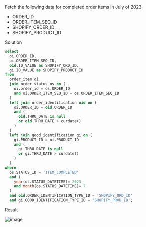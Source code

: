 Fetch the following data for completed order items in July of 2023
- ORDER_ID
- ORDER_ITEM_SEQ_ID
- SHOPIFY_ORDER_ID
- SHOPIFY_PRODUCT_ID

Solution
```SQL
select 
  oi.ORDER_ID, 
  oi.ORDER_ITEM_SEQ_ID, 
  oid.ID_VALUE as SHOPIFY_ORD_ID, 
  gi.ID_VALUE as SHOPIFY_PRODUCT_ID 
from 
  order_item oi 
  join order_status os on (
    oi.order_id = os.ORDER_ID 
    and oi.ORDER_ITEM_SEQ_ID = os.ORDER_ITEM_SEQ_ID
  ) 
  left join order_identification oid on (
    oi.ORDER_ID = oid.ORDER_ID 
    and (
      oid.THRU_DATE is null 
      or oid.THRU_DATE > curdate()
    )
  ) 
  left join good_identification gi on (
    gi.PRODUCT_ID = oi.PRODUCT_ID 
    and (
      gi.THRU_DATE is null 
      or gi.THRU_DATE > curdate()
    )
  ) 
where 
  os.STATUS_ID = 'ITEM_COMPLETED' 
  and (
    year(os.STATUS_DATETIME)= 2023 
    and month(os.STATUS_DATETIME)= 7
  ) 
  and oid.ORDER_IDENTIFICATION_TYPE_ID = 'SHOPIFY_ORD_ID' 
  and gi.GOOD_IDENTIFICATION_TYPE_ID = 'SHOPIFY_PROD_ID';


```

Result

![image](https://github.com/Nishtha-Jain-1119/Training-Assignment/assets/127538617/ecff599e-0e1e-4e69-a546-92c2cff2224f)
